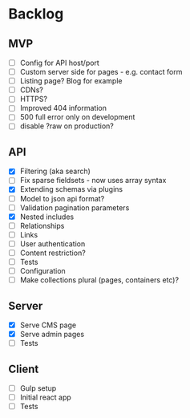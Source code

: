 # Backlog

## MVP

- [ ] Config for API host/port
- [ ] Custom server side for pages - e.g. contact form
- [ ] Listing page? Blog for example
- [ ] CDNs?
- [ ] HTTPS?
- [ ] Improved 404 information
- [ ] 500 full error only on development
- [ ] disable ?raw on production?

## API

- [x] Filtering (aka search)
- [ ] Fix sparse fieldsets - now uses array syntax
- [x] Extending schemas via plugins
- [ ] Model to json api format?
- [ ] Validation pagination parameters
- [x] Nested includes
- [ ] Relationships
- [ ] Links
- [ ] User authentication
- [ ] Content restriction?
- [ ] Tests
- [ ] Configuration
- [ ] Make collections plural (pages, containers etc)?

## Server
- [x] Serve CMS page
- [x] Serve admin pages
- [ ] Tests

## Client
- [ ] Gulp setup
- [ ] Initial react app
- [ ] Tests
